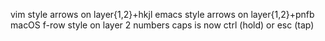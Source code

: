 vim style arrows on layer{1,2}+hkjl
emacs style arrows on layer{1,2}+pnfb
macOS f-row style on layer 2 numbers
caps is now ctrl (hold) or esc (tap)
